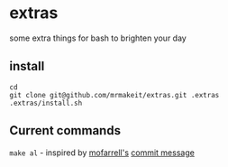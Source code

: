 # extras
some extra things for bash to brighten your day

## install
```
cd
git clone git@github.com/mrmakeit/extras.git .extras
.extras/install.sh
```

## Current commands
`make al` - inspired by [mofarrell's](https://github.com/mofarrell) [commit message](https://github.com/mofarrell/p2pvc/commit/8fae99fea574472fc7adb539969ac85c6c77d40f)
